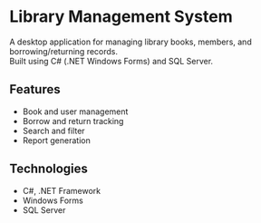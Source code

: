 # Library Management System

A desktop application for managing library books, members, and borrowing/returning records.  
Built using C# (.NET Windows Forms) and SQL Server.

## Features
- Book and user management
- Borrow and return tracking
- Search and filter
- Report generation

## Technologies
- C#, .NET Framework
- Windows Forms
- SQL Server

